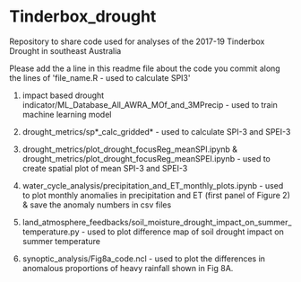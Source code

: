 # Tinderbox_drought

Repository to share code used for analyses of the 2017-19 Tinderbox Drought in southeast Australia

Please add the a line in this readme file about the code you commit along the lines of 'file_name.R - used to calculate SPI3'

1. impact based drought indicator/ML_Database_All_AWRA_MOf_and_3MPrecip - used to train machine learning model

2. drought_metrics/sp*_calc_gridded* - used to calculate SPI-3 and SPEI-3

3. drought_metrics/plot_drought_focusReg_meanSPI.ipynb & drought_metrics/plot_drought_focusReg_meanSPEI.ipynb - used to create spatial plot of mean SPI-3 and SPEI-3

4. water_cycle_analysis/precipitation_and_ET_monthly_plots.ipynb - used to plot monthly anomalies in precipitation and ET (first panel of Figure 2) & save the anomaly numbers in csv files

5. land_atmosphere_feedbacks/soil_moisture_drought_impact_on_summer_temperature.py - used to plot difference map of soil drought impact on summer temperature

6. synoptic_analysis/Fig8a_code.ncl - used to plot the differences in anomalous proportions of heavy rainfall shown in Fig 8A. 
